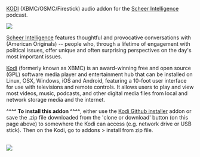 <a href="kodi.tv">KODI<a> (XBMC/OSMC/Firestick) audio addon for the <a href="https://scheerpost.com/category/si-podcast/">Scheer Intelligence</a> podcast.<br>

<img src="https://podcastaddict.com/cache/artwork/thumb/2322461"><br>

<a href="https://www.npr.org/podcasts/470103082/k-c-r-w-s-scheer-intelligence">Scheer Intelligence</a> features thoughtful and provocative conversations with (American Originals) -- people who, through a lifetime of engagement with political issues, offer unique and often surprising perspectives on the day's most important issues.<br>

<a href="www.kodi.tv">Kodi</a> (formerly known as XBMC) is an award-winning free and open source (GPL) software media player and entertainment hub that can be installed on Linux, OSX, Windows, iOS and Android, featuring a 10-foot user interface for use with televisions and remote controls. It allows users to play and view most videos, music, podcasts, and other digital media files from local and network storage media and the internet.<br>

<b>^^^^ To install this addon ^^^^</b>, either use the <a href="https://www.tvaddons.co/github-browser-kodi/">Kodi Github installer</a> addon or save the .zip file downloaded from the 'clone or download' button (on this page above) to somewhere the Kodi can access (e.g. network drive or USB stick). Then on the Kodi, go to addons > install from zip file.<br>

<br><a href="http://www.kodi.tv"><img src="https://kodi.tv/sites/default/files/page/field_image/about--devices.jpg">
